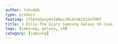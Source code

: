 ```yaml
---
author: tokodab
type: product
featimg: 1ThEhmOxUyNzIWNxLVNLDtmBZQlOoTM0f
title: J Dilla The Diary Samsung Galaxy S9 Case
tags: [samsung, galaxy, s9]
category: [samsung]
---
```


